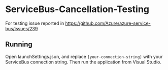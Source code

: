 # ServiceBus-Cancellation-Testing
For testing issue reported in https://github.com/Azure/azure-service-bus/issues/239

## Running

Open launchSettings.json, and replace `[your-connection-string]` with your ServiceBus connection string. Then run the application from Visual Studio.
